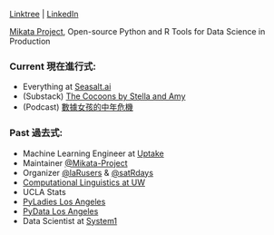 [Linktree](https://linktr.ee/amy17519) | [LinkedIn](https://www.linkedin.com/in/amy17519)

[Mikata Project](https://mikata.dev), Open-source Python and R Tools for Data Science in Production

### Current 現在進行式:
- Everything at [Seasalt.ai](https://seasalt.ai/)
- (Substack) [The Cocoons by Stella and Amy](https://thecocoons.substack.com/)
- (Podcast) [數據女孩的中年危機](https://linktr.ee/stellaxamy)

### Past 過去式:

- Machine Learning Engineer at [Uptake](https://uptake.com)
- Maintainer [@Mikata-Project](https://github.com/Mikata-Project)
- Organizer [@laRusers](https://github.com/laRusers) & [@satRdays](https://github.com/satRdays)
- [Computational Linguistics at UW](https://www.compling.uw.edu)
- UCLA Stats
- [PyLadies Los Angeles](https://www.meetup.com/Pyladies-LA/)
- [PyData Los Angeles](https://pydata.org)
- Data Scientist at [System1](https://system1.com)

